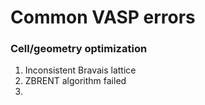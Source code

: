 # Common VASP errors

### Cell/geometry optimization

1. Inconsistent Bravais lattice
2. ZBRENT algorithm failed
3.
